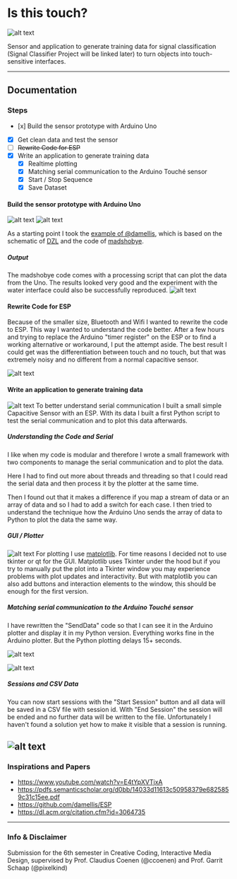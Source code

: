 # Is this touch?

![alt text](.readme/groupTouche.jpeg 'All Prototypes')

Sensor and application to generate training data for signal classification (Signal Classifier Project will be linked later) to turn objects into touch-sensitive interfaces.

---

## Documentation

### Steps

- [x] Build the sensor prototype with Arduino Uno
- [x] Get clean data and test the sensor
- [ ] ~~Rewrite Code for ESP~~
- [x] Write an application to generate training data
  - [x] Realtime plotting
  - [x] Matching serial communication to the Arduino Touché sensor
  - [x] Start / Stop Sequence
  - [x] Save Dataset

#### Build the sensor prototype with Arduino Uno

![alt text](.readme/UnoTouche.jpeg 'Touché with Arduino Uno')
![alt text](.readme/dzl.jpg 'Touché with Arduino Uno')

As a starting point I took the [example of @damellis](https://github.com/damellis/ESP/wiki/%5BExample%5D-Touché-swept-frequency-capacitive-sensing 'Example Touché swept frequency capacitive sensing'), which is based on the schematic of [DZL](http://dzlsevilgeniuslair.blogspot.com/2012/05/arduino-do-touche-dance.html 'Arduino do the Touché dance') and the code of [madshobye](https://www.instructables.com/id/Touche-for-Arduino-Advanced-touch-sensing/ 'Touche for Arduino: Advanced Touch Sensing.').

##### Output

The madshobye code comes with a processing script that can plot the data from the Uno. The results looked very good and the experiment with the water interface could also be successfully reproduced.
![alt text](.readme/UnoData.png 'Result of Arduino Uno')

#### Rewrite Code for ESP

Because of the smaller size, Bluetooth and Wifi I wanted to rewrite the code to ESP. This way I wanted to understand the code better. After a few hours and trying to replace the Arduino "timer register" on the ESP or to find a working alternative or workaround, I put the attempt aside. The best result I could get was the differentiation between touch and no touch, but that was extremely noisy and no different from a normal capacitive sensor.

![alt text](.readme/ESPdata.png 'Result of rewriting the Code for ESP')

#### Write an application to generate training data

![alt text](.readme/testESP.jpeg 'Touché with Arduino Uno')
To better understand serial communication I built a small simple Capacitive Sensor with an ESP. With its data I built a first Python script to test the serial communication and to plot this data afterwards.

##### Understanding the Code and Serial

I like when my code is modular and therefore I wrote a small framework with two components to manage the serial communication and to plot the data.

Here I had to find out more about threads and threading so that I could read the serial data and then process it by the plotter at the same time.

Then I found out that it makes a difference if you map a stream of data or an array of data and so I had to add a switch for each case. I then tried to understand the technique how the Arduino Uno sends the array of data to Python to plot the data the same way.

##### GUI / Plotter

![alt text](.readme/UI.png 'Touché with Arduino Uno')
For plotting I use [matplotlib](https://matplotlib.org 'matplotlib for Python'). For time reasons I decided not to use tkinter or qt for the GUI. Matplotlib uses Tkinter under the hood but if you try to manually put the plot into a Tkinter window you may experience problems with plot updates and interactivity. But with matplotlib you can also add buttons and interaction elements to the window, this should be enough for the first version.

##### Matching serial communication to the Arduino Touché sensor

I have rewritten the "SendData" code so that I can see it in the Arduino plotter and display it in my Python version. Everything works fine in the Arduino plotter. But the Python plotting delays 15+ seconds.

![alt text](.readme/PythonPlotterResults.png 'Results with Python Plotter')

![alt text](.readme/ArduinoPlotter.png 'Results with Arduino Plotter')

##### Sessions and CSV Data

You can now start sessions with the "Start Session" button and all data will be saved in a CSV file with session id. With "End Session" the session will be ended and no further data will be written to the file. Unfortunately I haven't found a solution yet how to make it visible that a session is running.

## ![alt text](.readme/CSV.png 'Results with Arduino Plotter')

### Inspirations and Papers

- https://www.youtube.com/watch?v=E4tYpXVTjxA
- https://pdfs.semanticscholar.org/d0bb/14033d11613c50958379e6825859c31c15ee.pdf
- https://github.com/damellis/ESP
- https://dl.acm.org/citation.cfm?id=3064735

---

### Info & Disclaimer

Submission for the 6th semester in Creative Coding, Interactive Media Design, supervised by Prof. Claudius Coenen (@ccoenen) and Prof. Garrit Schaap (@pixelkind)
